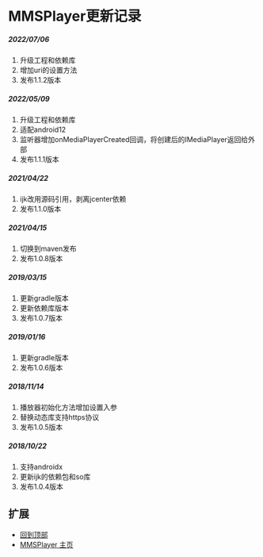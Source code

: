 # MMSPlayer更新记录

##### 2022/07/06
1. 升级工程和依赖库
2. 增加uri的设置方法
3. 发布1.1.2版本

##### 2022/05/09
1. 升级工程和依赖库
2. 适配android12
3. 监听器增加onMediaPlayerCreated回调，将创建后的IMediaPlayer返回给外部
4. 发布1.1.1版本

##### 2021/04/22
1. ijk改用源码引用，剥离jcenter依赖
2. 发布1.1.0版本

##### 2021/04/15
1. 切换到maven发布
2. 发布1.0.8版本

##### 2019/03/15
1. 更新gradle版本
2. 更新依赖库版本
3. 发布1.0.7版本

##### 2019/01/16
1. 更新gradle版本
2. 发布1.0.6版本

##### 2018/11/14
1. 播放器初始化方法增加设置入参
2. 替换动态库支持https协议
3. 发布1.0.5版本

##### 2018/10/22
1. 支持androidx
2. 更新ijk的依赖包和so库
3. 发布1.0.4版本

## 扩展
- [回到顶部](https://github.com/LZ9/MMSPlayer/blob/master/mmsplayer/readme_mmsplayer_update.md#mmsplayer更新记录)
- [MMSPlayer 主页](https://github.com/LZ9/MMSPlayer)
